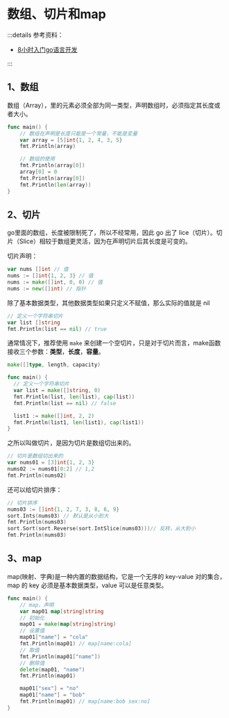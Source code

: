 # 数组、切片和map

:::details 参考资料：

- [8小时入门go语言开发](https://www.bilibili.com/video/BV1zu4y187Wb)

:::

## 1、数组

数组（Array），里的元素必须全部为同一类型，声明数组时，必须指定其长度或者大小。

````go
func main() {
	// 数组在声明是长度只能是一个常量，不能是变量
	var array = [5]int{1, 2, 4, 3, 5}
	fmt.Println(array)

	// 数组的使用
	fmt.Println(array[0])
	array[0] = 0
	fmt.Println(array[0])
	fmt.Println(len(array))
}
````

## 2、切片

go里面的数组，长度被限制死了，所以不经常用，因此 go 出了 lice（切片）。切片（Slice）相较于数组更灵活，因为在声明切片后其长度是可变的。

切片声明：

````go
var nums []int // 值
nums := []int{1, 2, 3} // 值
nums := make([]int, 0, 0) // 值
nums := new([]int) // 指针
````

除了基本数据类型，其他数据类型如果只定义不赋值，那么实际的值就是 nil

````go
// 定义一个字符串切片
var list []string
fmt.Println(list == nil) // true
````

通常情况下，推荐使用 `make` 来创建一个空切片，只是对于切片而言，make函数接收三个参数：**类型**，**长度**，**容量**。

````go
make([]type, length, capacity)
````

````go
func main() {
  // 定义一个字符串切片
  var list = make([]string, 0)
  fmt.Println(list, len(list), cap(list))
  fmt.Println(list == nil) // false

  list1 := make([]int, 2, 2)
  fmt.Println(list1, len(list1), cap(list1))
}
````

之所以叫做切片，是因为切片是数组切出来的。

````go
// 切片是数组切出来的
var nums01 = [3]int{1, 2, 3}
nums02 := nums01[0:2] // 1,2
fmt.Println(nums02)
````

还可以给切片排序：

````go
// 切片排序
nums03 := []int{1, 2, 7, 3, 8, 6, 9}
sort.Ints(nums03) // 默认是从小到大
fmt.Println(nums03)
sort.Sort(sort.Reverse(sort.IntSlice(nums03)))// 反转，从大到小
fmt.Println(nums03)
````

## 3、map

map(映射、字典)是一种内置的数据结构，它是一个无序的 key-value 对的集合，map 的 key 必须是基本数据类型，value 可以是任意类型。

````go
func main() {
	// map，声明
	var map01 map[string]string
	// 初始化
	map01 = make(map[string]string)
	// 设置值
	map01["name"] = "cola"
	fmt.Println(map01) // map[name:cola]
	// 取值
	fmt.Println(map01["name"])
	// 删除值
	delete(map01, "name")
	fmt.Println(map01)

	map01["sex"] = "no"
	map01["name"] = "bob"
	fmt.Println(map01) // map[name:bob sex:no]
}
````